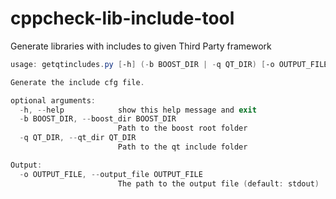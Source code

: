 # cppcheck-lib-include-tool
Generate libraries with includes to given Third Party framework

```powershell
usage: getqtincludes.py [-h] (-b BOOST_DIR | -q QT_DIR) [-o OUTPUT_FILE]

Generate the include cfg file.

optional arguments:
  -h, --help            show this help message and exit
  -b BOOST_DIR, --boost_dir BOOST_DIR
                        Path to the boost root folder
  -q QT_DIR, --qt_dir QT_DIR
                        Path to the qt include folder

Output:
  -o OUTPUT_FILE, --output_file OUTPUT_FILE
                        The path to the output file (default: stdout)
```
